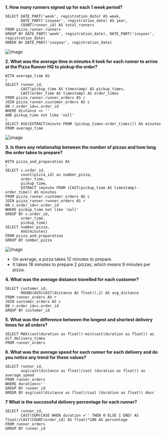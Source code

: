 __1. How many runners signed up for each 1 week period?__
```
SELECT DATE_PART('week', registration_date) AS week,
       DATE_PART('isoyear', registration_date) AS year, 
       COUNT(runner_id) AS total_runners
FROM pizza_runner.runners
GROUP BY DATE_PART('week', registration_date), DATE_PART('isoyear', registration_date)
ORDER BY DATE_PART('isoyear', registration_date)
```
![image](https://user-images.githubusercontent.com/89729029/134192354-bcb4f0e0-c032-4d4d-a2e1-20e385bfda0f.png)

__2. What was the average time in minutes it took for each runner to arrive at the Pizza Runner HQ to pickup the order?__
```
WITH average_time AS 
(
SELECT runner_id, 
       CAST(pickup_time AS timestamp) AS pickup_times, 
       CAST(order_time AS timestamp) AS order_times
FROM pizza_runner.runner_orders AS r
JOIN pizza_runner.customer_orders AS c
ON r.order_id=c.order_id
WHERE distance <> ''
AND pickup_time not like 'null'
)
SELECT AVG(EXTRACT(minute FROM (pickup_times-order_times))) AS minutes
FROM average_time
```
![image](https://user-images.githubusercontent.com/89729029/134194460-8282cc1e-942c-413c-acd0-eb24e4700a08.png)

__3. Is there any relationship between the number of pizzas and how long the order takes to prepare?__
```
WITH pizza_and_preparation AS
(
SELECT c.order_id, 
	   count(pizza_id) as number_pizza, 
       order_time,
       pickup_time,
       EXTRACT (minute FROM (CAST(pickup_time AS timestamp)-order_time)) AS minutes
FROM pizza_runner.customer_orders AS c
JOIN pizza_runner.runner_orders AS r
ON c.order_id=r.order_id
WHERE pickup_time not like 'null'
GROUP BY c.order_id,
       order_time,
       pickup_time)
SELECT number_pizza,
       AVG(minutes)
FROM pizza_and_preparation
GROUP BY number_pizza
``` 
![image](https://user-images.githubusercontent.com/89729029/134276662-fd216a52-d6a3-4f04-98f0-581441d3ba37.png)

- On average, a pizza takes 12 minutes to prepare.
- It takes 18 minutes to prepare 2 pizzas, which means 9 minutes per pizza.

__4. What was the average distance travelled for each customer?__
```
SELECT customer_id, 
       ROUND(AVG(CAST(distance AS float)),2) AS avg_distance
FROM runner_orders AS r
JOIN customer_orders AS c
ON r.order_id=c.order_id
GROUP BY customer_id
```

__5. What was the difference between the longest and shortest delivery times for all orders?__
```
SELECT MAX(cast(duration as float))-min(cast(duration as float)) as dif_delivery_times
FROM runner_orders
```

__6. What was the average speed for each runner for each delivery and do you notice any trend for these values?__
```
SELECT runner_id, 
       avg(cast(distance as float)/cast (duration as float)) as average_speed
FROM runner_orders
WHERE duration<>''
GROUP BY runner_id
ORDER BY avg(cast(distance as float)/cast (duration as float)) desc
```
__7 What is the successful delivery percentage for each runner?__
```
SELECT runner_id, 
       CAST(SUM(CASE WHEN duration ='' THEN 0 ELSE 1 END) AS float)/CAST(COUNT(order_id) AS float)*100 AS percentage
FROM runner_orders
GROUP BY runner_id
```

